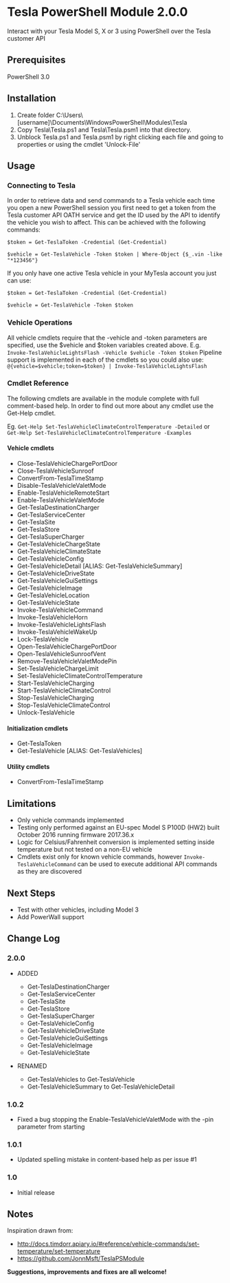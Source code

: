 # Tesla PowerShell Module 2.0.0
Interact with your Tesla Model S, X or 3 using PowerShell over the Tesla customer API

## Prerequisites
PowerShell 3.0



## Installation
1. Create folder C:\Users\\[username]\Documents\WindowsPowerShell\Modules\Tesla
2. Copy Tesla\Tesla.ps1 and Tesla\Tesla.psm1 into that directory.
3. Unblock Tesla.ps1 and Tesla.psm1 by right clicking each file and going to properties or using the cmdlet 'Unlock-File'



## Usage
### Connecting to Tesla
In order to retrieve data and send commands to a Tesla vehicle each time you open a new PowerShell session you first need to get a token from the Tesla customer API OATH service and get the ID used by the API to identify the vehicle you wish to affect.  This can be achieved with the following commands:

`$token = Get-TeslaToken -Credential (Get-Credential)`

`$vehicle = Get-TeslaVehicle -Token $token | Where-Object {$_.vin -like "*123456"}`


If you only have one active Tesla vehicle in your MyTesla account you just can use:

`$token = Get-TeslaToken -Credential (Get-Credential)`

`$vehicle = Get-TeslaVehicle -Token $token`


### Vehicle Operations
All vehicle cmdlets require that the -vehicle and -token parameters are specified, use the $vehicle and $token variables created above.  E.g. `Invoke-TeslaVehicleLightsFlash -Vehicle $vehicle -Token $token`
Pipeline support is implemented in each of the cmdlets so you could also use:
`@{vehicle=$vehicle;token=$token} | Invoke-TeslaVehicleLightsFlash`


### Cmdlet Reference
The following cmdlets are available in the module complete with full comment-based help.  In order to find out more about any cmdlet use the Get-Help cmdlet.

Eg. `Get-Help Set-TeslaVehicleClimateControlTemperature -Detailed` or `Get-Help Set-TeslaVehicleClimateControlTemperature -Examples`


#### Vehicle cmdlets
* Close-TeslaVehicleChargePortDoor
* Close-TeslaVehicleSunroof
* ConvertFrom-TeslaTimeStamp
* Disable-TeslaVehicleValetMode
* Enable-TeslaVehicleRemoteStart
* Enable-TeslaVehicleValetMode
* Get-TeslaDestinationCharger
* Get-TeslaServiceCenter
* Get-TeslaSite
* Get-TeslaStore
* Get-TeslaSuperCharger
* Get-TeslaVehicleChargeState
* Get-TeslaVehicleClimateState
* Get-TeslaVehicleConfig
* Get-TeslaVehicleDetail [ALIAS: Get-TeslaVehicleSummary]
* Get-TeslaVehicleDriveState
* Get-TeslaVehicleGuiSettings
* Get-TeslaVehicleImage
* Get-TeslaVehicleLocation
* Get-TeslaVehicleState
* Invoke-TeslaVehicleCommand
* Invoke-TeslaVehicleHorn
* Invoke-TeslaVehicleLightsFlash
* Invoke-TeslaVehicleWakeUp
* Lock-TeslaVehicle
* Open-TeslaVehicleChargePortDoor
* Open-TeslaVehicleSunroofVent
* Remove-TeslaVehicleValetModePin
* Set-TeslaVehicleChargeLimit
* Set-TeslaVehicleClimateControlTemperature
* Start-TeslaVehicleCharging
* Start-TeslaVehicleClimateControl
* Stop-TeslaVehicleCharging
* Stop-TeslaVehicleClimateControl
* Unlock-TeslaVehicle

#### Initialization cmdlets
* Get-TeslaToken
* Get-TeslaVehicle [ALIAS: Get-TeslaVehicles]

#### Utility cmdlets
* ConvertFrom-TeslaTimeStamp



## Limitations
* Only vehicle commands implemented
* Testing only performed against an EU-spec Model S P100D (HW2) built October 2016 running firmware 2017.36.x
* Logic for Celsius/Fahrenheit conversion is implemented setting inside temperature but not tested on a non-EU vehicle
* Cmdlets exist only for known vehicle commands, however `Invoke-TeslaVehicleCommand` can be used to execute additional API commands as they are discovered



## Next Steps
* Test with other vehicles, including Model 3
* Add PowerWall support



## Change Log
### 2.0.0
* ADDED
  * Get-TeslaDestinationCharger
  * Get-TeslaServiceCenter
  * Get-TeslaSite
  * Get-TeslaStore
  * Get-TeslaSuperCharger
  * Get-TeslaVehicleConfig
  * Get-TeslaVehicleDriveState
  * Get-TeslaVehicleGuiSettings
  * Get-TeslaVehicleImage
  * Get-TeslaVehicleState
  
* RENAMED
   * Get-TeslaVehicles to Get-TeslaVehicle
   * Get-TeslaVehicleSummary to Get-TeslaVehicleDetail
   

### 1.0.2
* Fixed a bug stopping the Enable-TeslaVehicleValetMode with the -pin parameter from starting

### 1.0.1
* Updated spelling mistake in content-based help as per issue #1

### 1.0
* Initial release



## Notes
Inspiration drawn from:
* http://docs.timdorr.apiary.io/#reference/vehicle-commands/set-temperature/set-temperature
* https://github.com/JonnMsft/TeslaPSModule

**Suggestions, improvements and fixes are all welcome!**
